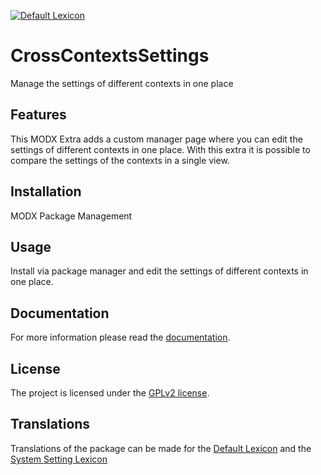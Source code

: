 [![Default Lexicon](https://hosted.weblate.org/widgets/modx-extras/-/modx-crosscontextssettings-standard/svg-badge.svg)](https://hosted.weblate.org/projects/modx-extras/modx-crosscontextssettings-standard/)

# CrossContextsSettings

Manage the settings of different contexts in one place

## Features

This MODX Extra adds a custom manager page where you can edit the settings of
different contexts in one place. With this extra it is possible to compare the
settings of the contexts in a single view.

## Installation

MODX Package Management

## Usage

Install via package manager and edit the settings of different contexts in one
place.

## Documentation

For more information please read the [documentation](https://jako.github.io/CrossContextsSettings/).

## License

The project is licensed under the [GPLv2 license](https://github.com/Jako/CrossContextsSettings/blob/master/core/components/crosscontextssettings/docs/license.md).

## Translations

Translations of the package can be made for the [Default Lexicon](https://hosted.weblate.org/projects/modx-extras/modx-crosscontextssettings-standard/) and the [System Setting Lexicon](https://hosted.weblate.org/projects/modx-extras/modx-crosscontextssettings-system-settings/)
